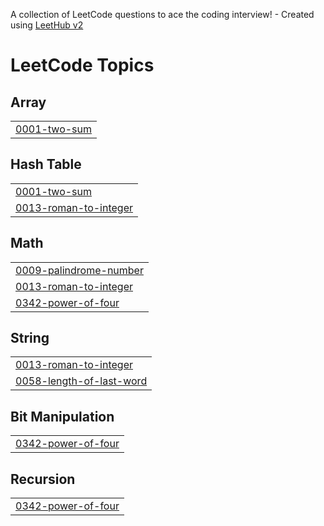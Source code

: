 A collection of LeetCode questions to ace the coding interview! - Created using [LeetHub v2](https://github.com/arunbhardwaj/LeetHub-2.0)
<!---LeetCode Topics Start-->
# LeetCode Topics
## Array
|  |
| ------- |
| [0001-two-sum](https://github.com/zhiyad96/leetcode_solutions/tree/master/0001-two-sum) |
## Hash Table
|  |
| ------- |
| [0001-two-sum](https://github.com/zhiyad96/leetcode_solutions/tree/master/0001-two-sum) |
| [0013-roman-to-integer](https://github.com/zhiyad96/leetcode_solutions/tree/master/0013-roman-to-integer) |
## Math
|  |
| ------- |
| [0009-palindrome-number](https://github.com/zhiyad96/leetcode_solutions/tree/master/0009-palindrome-number) |
| [0013-roman-to-integer](https://github.com/zhiyad96/leetcode_solutions/tree/master/0013-roman-to-integer) |
| [0342-power-of-four](https://github.com/zhiyad96/leetcode_solutions/tree/master/0342-power-of-four) |
## String
|  |
| ------- |
| [0013-roman-to-integer](https://github.com/zhiyad96/leetcode_solutions/tree/master/0013-roman-to-integer) |
| [0058-length-of-last-word](https://github.com/zhiyad96/leetcode_solutions/tree/master/0058-length-of-last-word) |
## Bit Manipulation
|  |
| ------- |
| [0342-power-of-four](https://github.com/zhiyad96/leetcode_solutions/tree/master/0342-power-of-four) |
## Recursion
|  |
| ------- |
| [0342-power-of-four](https://github.com/zhiyad96/leetcode_solutions/tree/master/0342-power-of-four) |
<!---LeetCode Topics End-->